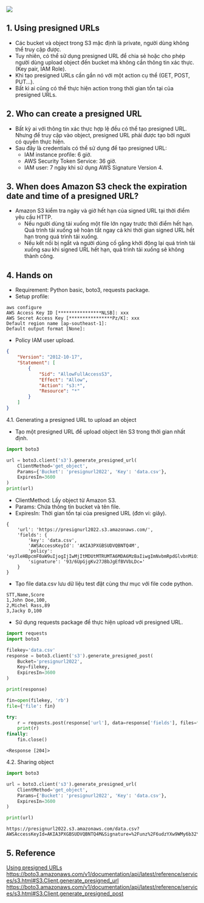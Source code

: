 ![](https://images.viblo.asia/cb9a8a33-07ad-4f98-ba7f-ce603b85bb26.PNG)
## 1. Using presigned URLs
- Các bucket và object trong S3 mặc định là private, người dùng không thể truy cập được.
- Tuy nhiên, có thể sử dụng presigned URL để chia sẻ hoặc cho phép người dùng upload object đến bucket mà không cần thông tin xác thực. (Key pair, IAM Role).
- Khi tạo presigned URLs cần gắn nó với một action cụ thể (GET, POST, PUT...).
- Bất kì ai cũng có thể thực hiện action trong thời gian tồn tại của presigned URLs.
## 2. Who can create a presigned URL
- Bất kỳ ai với thông tin xác thực hợp lệ đều có thể tạo presigned URL. Nhưng để truy cập vào object, presigned URL phải được tạo bởi người có quyền thực hiện.
- Sau đây là credentials có thể sử dụng để tạo presigned URL:
    - IAM instance profile: 6 giờ.
    - AWS Security Token Service: 36 giờ.
    - IAM user: 7 ngày khi sử dụng AWS Signature Version 4.
## 3. When does Amazon S3 check the expiration date and time of a presigned URL?
- Amazon S3 kiểm tra ngày và giờ hết hạn của signed URL tại thời điểm yêu cầu HTTP.
    - Nếu người dùng tải xuống một file lớn ngay trước thời điểm hết hạn. Quá trình tải xuống sẽ hoàn tất ngay cả khi thời gian signed URL hết hạn trong quá trình tải xuống.
    - Nếu kết nối bị ngắt và người dùng cố gắng khởi động lại quá trình tải xuống sau khi signed URL hết hạn, quá trình tải xuống sẽ không thành công.
## 4. Hands on
- Requirement: Python basic, boto3, requests package.
- Setup profile:
```shell
aws configure
AWS Access Key ID [****************NLSB]: xxx
AWS Secret Access Key [****************Pz/K]: xxx
Default region name [ap-southeast-1]:
Default output format [None]:
```
- Policy IAM user upload.
```json
{
    "Version": "2012-10-17",
    "Statement": [
        {
            "Sid": "AllowFullAccessS3",
            "Effect": "Allow",
            "Action": "s3:*",
            "Resource": "*"
        }
    ]
}
```
4.1. Generating a presigned URL to upload an object
- Tạo một presigned URL để upload object lên S3 trong thời gian nhất định.
```python
import boto3

url = boto3.client('s3').generate_presigned_url(
    ClientMethod='get_object',
    Params={'Bucket': 'presignurl2022', 'Key': 'data.csv'},
    ExpiresIn=3600
)
print(url)
```
- ClientMethod: Lấy object từ Amazon S3.
- Params: Chứa thông tin bucket và tên file.
- ExpiresIn: Thời gian tồn tại của presigned URL (đơn vi: giây).
```shell
{
    'url': 'https://presignurl2022.s3.amazonaws.com/',
    'fields': {
        'key': 'data.csv',
        'AWSAccessKeyId': 'AKIA3PXGBSUDVQBNTQ4M',
        'policy': 'eyJleHBpcmF0aW9uIjogIjIwMjItMDUtMTRUMTA6MDA6MzBaIiwgImNvbmRpdGlvbnMiOiBbeyJidWNrZXQiOiAicHJlc2lnbnVybDIwMjIifSwgeyJrZXkiOiAiZGF0YS5jc3YifV19',
        'signature': '93/6UpGjgKv27JBbJgEfBVVbLDc='
    }
}
```
- Tạo file data.csv lưu dữ liệu test đặt cùng thư mục với file code python.
```csv
STT,Name,Score
1,John Doe,100,
2,Michel Rass,89
3,Jacky D,100
```
- Sử dụng requests package để thực hiện upload với presigned URL.
```python
import requests
import boto3

filekey='data.csv'
response = boto3.client('s3').generate_presigned_post(
    Bucket='presignurl2022',
    Key=filekey,
    ExpiresIn=3600
)

print(response)

fin=open(filekey, 'rb')
file={'file': fin}

try:
    r = requests.post(response['url'], data=response['fields'], files=file)
    print(r)
finally:
    fin.close()
```
```shell
<Response [204]>
```
4.2. Sharing object
```python
import boto3

url = boto3.client('s3').generate_presigned_url(
    ClientMethod='get_object', 
    Params={'Bucket': 'presignurl2022', 'Key': 'data.csv'},
    ExpiresIn=3600
)

print(url)
```
```shell
https://presignurl2022.s3.amazonaws.com/data.csv?AWSAccessKeyId=AKIA3PXGBSUDVQBNTQ4M&Signature=%2Funz%2F6udzYXw9WMy6b32YMXN8MY%3D&Expires=1652524464
```
## 5. Reference
[Using presigned URLs](https://docs.aws.amazon.com/AmazonS3/latest/userguide/using-presigned-url.html)
https://boto3.amazonaws.com/v1/documentation/api/latest/reference/services/s3.html#S3.Client.generate_presigned_url
https://boto3.amazonaws.com/v1/documentation/api/latest/reference/services/s3.html#S3.Client.generate_presigned_post